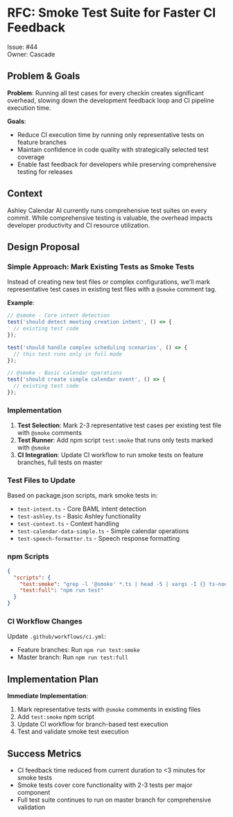# RFC: Smoke Test Suite for Faster CI Feedback

Issue: #44  
Owner: Cascade

## Problem & Goals

**Problem**: Running all test cases for every checkin creates significant overhead, slowing down the development feedback loop and CI pipeline execution time.

**Goals**:
- Reduce CI execution time by running only representative tests on feature branches
- Maintain confidence in code quality with strategically selected test coverage
- Enable fast feedback for developers while preserving comprehensive testing for releases

## Context

Ashley Calendar AI currently runs comprehensive test suites on every commit. While comprehensive testing is valuable, the overhead impacts developer productivity and CI resource utilization.

## Design Proposal

### Simple Approach: Mark Existing Tests as Smoke Tests

Instead of creating new test files or complex configurations, we'll mark representative test cases in existing test files with a `@smoke` comment tag.

**Example**:
```typescript
// @smoke - Core intent detection
test('should detect meeting creation intent', () => {
  // existing test code
});

test('should handle complex scheduling scenarios', () => {
  // this test runs only in full mode
});

// @smoke - Basic calendar operations  
test('should create simple calendar event', () => {
  // existing test code
});
```

### Implementation

1. **Test Selection**: Mark 2-3 representative test cases per existing test file with `@smoke` comments
2. **Test Runner**: Add npm script `test:smoke` that runs only tests marked with `@smoke`
3. **CI Integration**: Update CI workflow to run smoke tests on feature branches, full tests on master

### Test Files to Update

Based on package.json scripts, mark smoke tests in:
- `test-intent.ts` - Core BAML intent detection
- `test-ashley.ts` - Basic Ashley functionality  
- `test-context.ts` - Context handling
- `test-calendar-data-simple.ts` - Simple calendar operations
- `test-speech-formatter.ts` - Speech response formatting

### npm Scripts

```json
{
  "scripts": {
    "test:smoke": "grep -l '@smoke' *.ts | head -5 | xargs -I {} ts-node {}",
    "test:full": "npm run test"
  }
}
```

### CI Workflow Changes

Update `.github/workflows/ci.yml`:
- Feature branches: Run `npm run test:smoke`
- Master branch: Run `npm run test:full`

## Implementation Plan

**Immediate Implementation**:
1. Mark representative tests with `@smoke` comments in existing files
2. Add `test:smoke` npm script
3. Update CI workflow for branch-based test execution
4. Test and validate smoke test execution

## Success Metrics

- CI feedback time reduced from current duration to <3 minutes for smoke tests
- Smoke tests cover core functionality with 2-3 tests per major component
- Full test suite continues to run on master branch for comprehensive validation